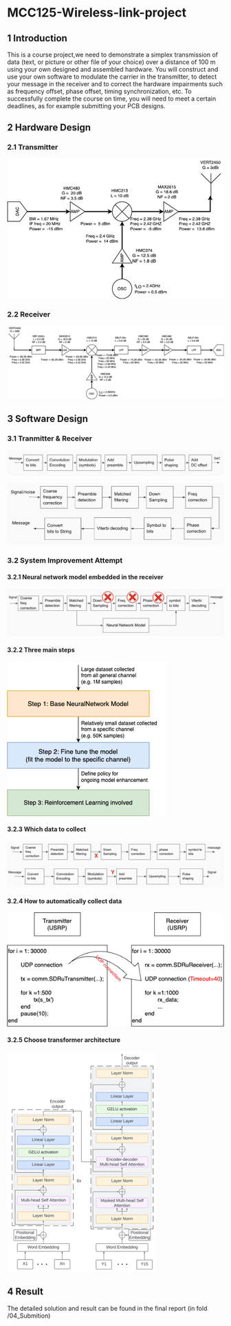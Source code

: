 # MCC125-Wireless-link-project

## 1 Introduction
This is a course project,we need to demonstrate a simplex transmission of data (text, or picture or other file of your choice) over a distance of 100 m using your own designed and assembled hardware. You will construct and use your own software to modulate the carrier in the transmitter, to detect your message in the receiver and to correct the hardware impairments such as frequency offset, phase offset, timing synchronization, etc. To successfully complete the course on time, you will need to meet a certain deadlines, as for example submitting your PCB designs.

## 2 Hardware Design

### 2.1 Transmitter

<img src="00_SystemDesign/Transmitter.jpg" alt="transmitter" style="zoom: 67%;" />

### 2.2 Receiver

![transmitter](00_SystemDesign/Receiver.jpg)



## 3 Software Design

### 3.1 Tranmitter & Receiver

![transmitter_block_diagram](images/transmitter_block_diagram.png)

![receiver_block_diagram](images/receiver_block_diagram.png)

### 3.2 System Improvement Attempt

#### 3.2.1 Neural network model embedded in the receiver

![receiver_new_design](images/receiver_new_design.png)

#### 3.2.2 Three main steps

![idea_Diagram.drawio](images/idea_Diagram.drawio.png)

#### 3.2.3 Which data to collect

![where_to_collect_data](images/where_to_collect_data.png)

#### 3.2.4 How to automatically collect data

![udp_connection_Diagram](images/udp_connection_Diagram.png)

#### 3.2.5 Choose transformer architecture

<img src="images/transformer%20(2).png" alt="transformer (2)" style="zoom: 50%;" />

## 4 Result

The detailed solution and result can be found in the final report (in fold /04_Submition)
